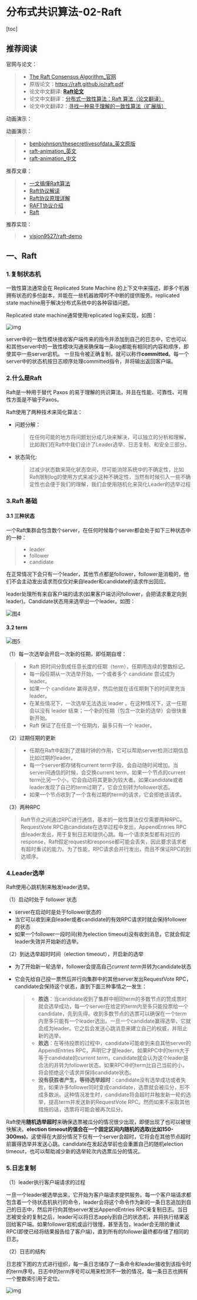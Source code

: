# 分布式共识算法-02-Raft



[toc]



## 推荐阅读

官网与论文：

> - [The Raft Consensus Algorithm_官网](https://raft.github.io/)
> - 原版论文：https://raft.github.io/raft.pdf
> - 论文中文翻译: [**Raft论文**](https://docs.qq.com/doc/DY0VxSkVGWHFYSlZJ)
> - 论文中文翻译：[分布式一致性算法：Raft 算法（论文翻译）](https://www.cnblogs.com/linbingdong/p/6442673.html)
> - 论文中文翻译2：[寻找一种易于理解的一致性算法（扩展版）](https://github.com/maemual/raft-zh_cn/blob/master/raft-zh_cn.md)



动画演示：

动画演示：

> - [benbjohnson/thesecretlivesofdata_英文原版](https://github.com/benbjohnson/thesecretlivesofdata)
> - [raft-animation_英文](https://github.com/benbjohnson/thesecretlivesofdata)
> - [raft-animation_中文](https://github.com/klboke/raft-animation)



推荐文章：

> - [一文搞懂Raft算法](https://www.cnblogs.com/xybaby/p/10124083.html)
> - [Raft协议解读](https://zhuanlan.zhihu.com/p/191795038)
> - [Raft协议原理详解](https://zhuanlan.zhihu.com/p/91288179)
> - [RAFT协议介绍](http://huhansi.com/2020/04/14/SpringCloud/2020-04-14-003-RAFT%E5%8D%8F%E8%AE%AE%E4%BB%8B%E7%BB%8D/)
> - [Raft](https://fisco-bcos-documentation.readthedocs.io/zh_CN/latest/docs/design/consensus/raft.html)



推荐实现：

> - [vision9527/raft-demo](https://github.com/vision9527/raft-demo)



## 一、Raft

### 1.复制状态机

一致性算法通常会在 Replicated State Machine 的上下文中来描述，即多个机器拥有状态的多份副本，并能在一些机器故障时不中断的提供服务。replicated state machine用于解决分布式系统中的各种容错问题。

Replicated state machine通常使用replicated log来实现，如图：

![img](images/Replicated-state-machine.png)

server中的一致性模块接收客户端传来的指令并添加到自己的日志中，它也可以和其他server中的一致性模块沟通来确保每一条log都能有相同的内容和顺序，即使其中一些server宕机。 一旦指令被正确复制，就可以称作**committed**。每一个server中的状态机按日志顺序处理committed指令，并将输出返回客户端。





### 2.什么是Raft

Raft是一种用于替代 Paxos 的易于理解的共识算法，并且在性能、可靠性、可用性方面是不输于Paxos。

Raft使用了两种技术来简化算法：

- 问题分解：

  > 在任何可能的地方将问题划分成几块来解决，可以独立的分析和理解，比如我们在Raft中我们设计了Leader选举、日志复制、和安全三部分。

- 状态简化:

  > 过减少状态数来简化状态空间，尽可能消除系统中的不确定性，比如Raft限制log的使用方式来减少这种不确定性，当然有时候引入一些不确定性也会便于我们的理解，我们会使用随机化来简化Leader的选举过程





### 3.Raft 基础

#### 3.1 三种状态

一个Raft集群会包含数个server，在任何时候每个server都会处于如下三种状态中的一种：

> - leader
> - follower
> - candidate

在正常情况下会只有一个leader，其他节点都是follower，follower是消极的，他们不会主动发出请求而仅仅对来自leader和candidate的请求作出回应。

leader处理所有来自客户端的请求(如果客户端访问follower，会把请求重定向到leader)。Candidate状态用来选举出一个leader。如图：

![图4](images/server-states.png)







#### 3.2 term

![图5](images/term.png)

（1）每一次选举会开启一次新的任期，即任期自增：

> - Raft 把时间分割成任意长度的任期（term），任期用连续的整数标记。
> - 每一段任期从一次选举开始，一个或者多个 candidate 尝试成为 leader。
> - 如果一个 candidate 赢得选举，然后他就在该任期剩下的时间里充当 leader。
> - 在某些情况下，一次选举无法选出 leader 。在这种情况下，这一任期会以没有 leader 结束；一个新的任期（包含一次新的选举）会很快重新开始。
> - Raft 保证了在任意一个任期内，最多只有一个 leader。



（2）过期任期的更新

> - 任期在Raft中起到了逻辑时钟的作用，它可以帮助server检测过期信息比如过期的leader。
> - 每一个server都存储有current term字段，会自动随时间增加。当server间通信的时候，会交换current term，如果一个节点的current term比另一个小，它会自动将其更新为较大者。如果candidate或者leader发现了自己的term过期了，它会立刻转为follower状态。
> - 如果一个节点收到了一个含有过期的term的请求，它会拒绝该请求。



（3）两种RPC

> Raft节点之间通过RPC进行通信，基本的一致性算法仅仅需要两种RPC。RequestVote RPC由candidate在选举过程中发出，AppendEntries RPC由leader发出，用于复制日志和提供心跳。每一个请求类型都有对应的response，Raft假定request和response都可能会丢失，因此要求请求者有超时重试的能力。为了性能，RPC请求会并行发出，而且不保证RPC的到达顺序。



### 4.Leader选举

Raft使用心跳机制来触发leader选举。

（1）启动时处于 follower 状态

- server在启动时是处于follower状态的
- 当它可以收到来自leader或者candidate的有效RPC请求时就会保持follower的状态
- 如果一个follower一段时间(称为election timeout)没有收到消息，它就会假定leader失效并开始新的选举。



（2）到达选举超时时间（election timeout），开启新的选举

- 为了开始新一轮选举，follower会提高自己*current term*并转为candidate状态

- 它会先给自己投一票然后并行向集群中的其他server发出RequestVote RPC，candidate会保持这个状态，直到下面三种事情之一发生：

  > - **胜选**：当candidate收到了集群中相同term的多数节点的赞成票时就会选举成功，每一个server在给定的term内至多只能投票给一个candidate，先到先得。收到多数节点的选票可以确保在一个term内至多只能有一个leader选出。一旦一个candidate赢得选举，它就会成为leader。它之后会发送心跳消息来建立自己的权威，并阻止新的选举。
  > - **败选**：在等待投票的过程中，candidate可能收到来自其他server的AppendEntries RPC，声明它才是leader。如果RPC中的term大于等于candidate的*current term*，candidate就会认为这个leader是合法的并转为follower状态。如果RPC中的term比自己当前的小，将会拒绝这个请求并保持candidate状态。
  > - **没有获胜者产生，等待选举超时**：candidate没有选举成功或者失败，如果许多follower同时变成candidate，选票就会被瓜分，形不成多数派。这种情况发生时，candidate将会超时并触发新一轮的选举，提高term并发送新的RequestVote RPC。然而如果不采取其他措施的话，选票将可能会被再次瓜分。



Raft使用**随机选举超时**来确保选票被瓜分的情况很少出现，即便出现了也可以被很快解决。**election timeout的值会在一个固定区间内随机的选取(比如150-300ms)**。这使得在大部分情况下仅有一个server会超时，它将会在其他节点超时前赢得选举并发送心跳。candidate在发起选举前也会重置自己的随机election timeout，也可以帮助减少新的选举轮次内选票瓜分的情况。



### 5.日志复制

（1）leader执行客户端请求的过程

一旦一个leader被选举出来，它开始为客户端请求提供服务。每一个客户端请求都包含着一个待状态机执行的命令，leader会将这个命令作为新的一条日志追加到自己的日志中，然后并行向其他server发出AppendEntries RPC来复制日志。当日志被安全的复制之后，leader可以将日志apply到自己的状态机，并将执行结果返回给客户端。如果follower宕机或运行很慢，甚至丢包，leader会无限的重试RPC(即使已经将结果报告给了客户端)，直到所有的follower最终都存储了相同的日志。



（2）日志的结构

日志按下图的方式进行组织，每一条日志储存了一条命令和leader接收到该指令时的term序号。日志中的term序号可以用来检测不一致的情况，每一条日志也拥有一个整数索引用于定位。



![img](images/log_replication_1.png)









